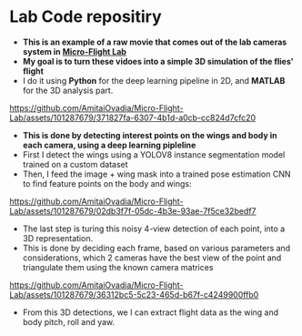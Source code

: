 <h1>
  Lab Code repositiry
</h1>

- **This is an example of a raw movie that comes out of the lab cameras system in [Micro-Flight Lab](https://www.beatus-lab.org/)**
- **My goal is to turn these vidoes into a simple 3D simulation of the flies' flight**
- I do it using **Python** for the deep learning pipeline in 2D, and **MATLAB** for the 3D analysis part. 
  

https://github.com/AmitaiOvadia/Micro-Flight-Lab/assets/101287679/371827fa-6307-4b1d-a0cb-cc824d7cfc20


-  **This is done by detecting interest points on the wings and body in each camera, using a deep learning pipleline**
-  First I detect the wings using a YOLOV8 instance segmentation model trained on a custom dataset
-  Then, I feed the image + wing mask into a trained pose estimation CNN to find feature points on the body and wings:
  
https://github.com/AmitaiOvadia/Micro-Flight-Lab/assets/101287679/02db3f7f-05dc-4b3e-93ae-7f5ce32bedf7

- The last step is turing this noisy 4-view detection of each point, into a 3D representation. 
- This is done by deciding each frame, based on various parameters and considerations, which 2 cameras have the best view of the point and triangulate them using the known camera matrices

https://github.com/AmitaiOvadia/Micro-Flight-Lab/assets/101287679/36312bc5-5c23-465d-b67f-c4249900ffb0

- From this 3D detections, we I can extract flight data as the wing and body pitch, roll and yaw.
